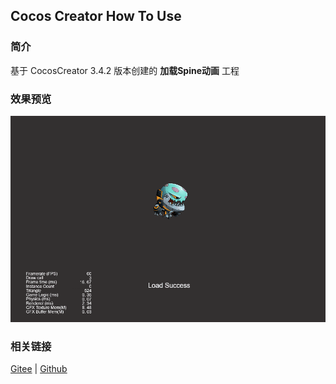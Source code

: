 ## Cocos Creator How To Use

### 简介

基于 CocosCreator 3.4.2 版本创建的 **加载Spine动画** 工程

### 效果预览
![image](../../gif/202203/2022030221.gif)

### 相关链接
[Gitee](https://gitee.com/mirrors_cocos-creator/test-cases-3d/tree/v3.0/assets/cases/spine) | [Github](https://github.com/cocos-creator/test-cases-3d/tree/v3.0/assets/cases/spine)